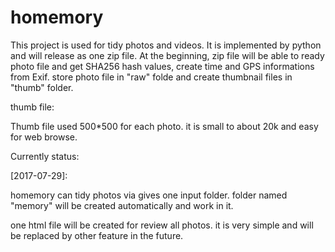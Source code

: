# homemory
This project is used for tidy photos and videos.
It is implemented by python and will release as one zip file.
At the beginning, zip file will be able to ready photo file and get SHA256 hash values, create time and GPS informations from Exif.
store photo file in "raw" folde and create thumbnail files in "thumb" folder.


thumb file:

Thumb file used 500*500 for each photo. it is small to about 20k and easy for web browse.


Currently status:

[2017-07-29]:

homemory can tidy photos via gives one input folder. folder named "memory" will be created automatically and work in it.

one html file will be created for review all photos. it is very simple and will be replaced by other feature in the future.
